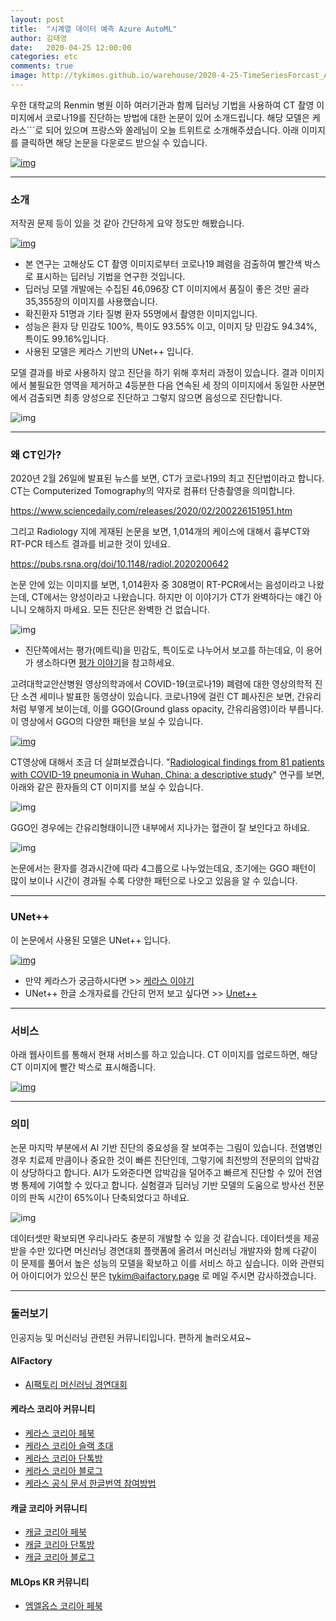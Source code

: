 ```yaml
---
layout: post
title:  "시계열 데이터 예측 Azure AutoML"
author: 김태영
date:   2020-04-25 12:00:00
categories: etc
comments: true
image: http://tykimos.github.io/warehouse/2020-4-25-TimeSeriesForcast_Azure_AutoML_title1.png
---
```


우한 대학교의 Renmin 병원 이하 여러기관과 함께 딥러닝 기법을 사용하여 CT 촬영 이미지에서 코로나19를 진단하는 방법에 대한 논문이 있어 소개드립니다. 해당 모델은 케라스```로 되어 있으며 프랑스와 쏠레님이 오늘 트위트로 소개해주셨습니다. 아래 이미지를 클릭하면 해당 논문을 다운로드 받으실 수 있습니다.

[![img](http://tykimos.github.io/warehouse/2020-4-25-TimeSeriesForcast_Azure_AutoML_1.png)](https://youtu.be/C-HVF9TkcLQ)

---
### 소개

저작권 문제 등이 있을 것 같아 간단하게 요약 정도만 해봤습니다. 


[![img](http://tykimos.github.io/warehouse/2020-4-25-TimeSeriesForcast_Azure_AutoML_title1.png)](https://docs.google.com/presentation/d/1XvdwZpkPoxjVyI3Ld7KOX9yfse2xoeoTFTEg8YmUvDE/edit?usp=sharing)



* 본 연구는 고해상도 CT 촬영 이미지로부터 코로나19 폐렴을 검출하여 빨간색 박스로 표시하는 딥러닝 기법을 연구한 것입니다.
* 딥러닝 모델 개발에는 수집된 46,096장 CT 이미지에서 품질이 좋은 것만 골라 35,355장의 이미지를 사용했습니다.
* 확진환자 51명과 기타 질병 환자 55명에서 촬영한 이미지입니다.
* 성능은 환자 당 민감도 100%, 특이도 93.55% 이고, 이미지 당 민감도 94.34%, 특이도 99.16%입니다.
* 사용된 모델은 케라스 기반의 UNet++ 입니다. 

모델 결과를 바로 사용하지 않고 진단을 하기 위해 후처리 과정이 있습니다. 결과 이미지에서 불필요한 영역을 제거하고 4등분한 다음 연속된 세 장의 이미지에서 동일한 사분면에서 검출되면 최종 양성으로 진단하고 그렇지 않으면 음성으로 진단합니다.

![img](http://tykimos.github.io/warehouse/2020-2-29-Deep_Learning_based_COVID19_Detector_title_0.png)

---
### 왜 CT인가?

2020년 2월 26일에 발표된 뉴스를 보면, CT가 코로나19의 최고 진단법이라고 합니다. CT는 Computerized Tomography의 약자로 컴퓨터 단층촬영을 의미합니다. 

https://www.sciencedaily.com/releases/2020/02/200226151951.htm

그리고 Radiology 지에 게재된 논문을 보면, 1,014개의 케이스에 대해서 흉부CT와 RT-PCR 테스트 결과를 비교한 것이 있네요.

https://pubs.rsna.org/doi/10.1148/radiol.2020200642

논문 안에 있는 이미지를 보면, 1,014환자 중 308명이 RT-PCR에서는 음성이라고 나왔는데, CT에서는 양성이라고 나왔습니다. 하지만 이 이야기가 CT가 완벽하다는 얘긴 아니니 오해하지 마세요. 모든 진단은 완벽한 건 없습니다.

![img](http://tykimos.github.io/warehouse/2020-2-29-Deep_Learning_based_COVID19_Detector_5.jpeg)

* 진단쪽에서는 평가(메트릭)을 민감도, 특이도로 나누어서 보고를 하는데요, 이 용어가 생소하다면 [평가 이야기](https://tykimos.github.io/2017/05/22/Evaluation_Talk/)을 참고하세요.

고려대학교안산병원 영상의학과에서 COVID-19(코로나19) 폐렴에 대한 영상의학적 진단 소견 세미나 발표한 동영상이 있습니다. 코로나19에 걸린 CT 폐사진은 보면, 간유리 처럼 부옇게 보이는데, 이를 GGO(Ground glass opacity, 간유리음영)이라 부릅니다. 이 영상에서 GGO의 다양한 패턴을 보실 수 있습니다.

[![img](http://tykimos.github.io/warehouse/2020-2-29-Deep_Learning_based_COVID19_Detector_6.png)](https://www.youtube.com/watch?v=nE0Zb6C-kzg)

CT영상에 대해서 조금 더 살펴보겠습니다. "[Radiological findings from 81 patients with COVID-19 pneumonia in Wuhan, China: a descriptive study](https://www.sciencedirect.com/science/article/pii/S1473309920300864)" 연구를 보면, 아래와 같은 환자들의 CT 이미지를 보실 수 있습니다.

![img](http://tykimos.github.io/warehouse/2020-2-29-Deep_Learning_based_COVID19_Detector_7.jpg)

GGO인 경우에는 간유리형태이니깐 내부에서 지나가는 혈관이 잘 보인다고 하네요.

![img](http://tykimos.github.io/warehouse/2020-2-29-Deep_Learning_based_COVID19_Detector_8.jpg)

논문에서는 환자를 경과시간에 따라 4그룹으로 나누었는데요, 초기에는 GGO 패턴이 많이 보이나 시간이 경과될 수록 다양한 패턴으로 나오고 있음을 알 수 있습니다.

---
### UNet++

이 논문에서 사용된 모델은 UNet++ 입니다. 

[![img](http://tykimos.github.io/warehouse/2020-2-29-Deep_Learning_based_COVID19_Detector_3.png)](https://arxiv.org/abs/1807.10165)

* 만약 케라스가 궁금하시다면 >> [케라스 이야기](https://tykimos.github.io/2017/01/27/Keras_Talk/)
* UNet++ 한글 소개자료를 간단히 먼저 보고 싶다면 >> [Unet++](http://machinelearningkorea.com/2019/08/24/unet/)

---
### 서비스

아래 웹사이트를 통해서 현재 서비스를 하고 있습니다. CT 이미지를 업로드하면, 해당 CT 이미지에 빨간 박스로 표시해줍니다.

[![img](http://tykimos.github.io/warehouse/2020-2-29-Deep_Learning_based_COVID19_Detector_2.png)](http://121.40.75.149/znyx-ncov/index)

---
### 의미

논문 마지막 부분에서 AI 기반 진단의 중요성을 잘 보여주는 그림이 있습니다. 전염병인 경우 치료제 만큼이나 중요한 것이 빠른 진단인데, 그렇기에 최전방의 전문의의 압박감이 상당하다고 합니다. AI가 도와준다면 압박감을 덜어주고 빠르게 진단할 수 있어 전염병 통제에 기여할 수 있다고 합니다. 실험결과 딥러닝 기반 모델의 도움으로 방사선 전문이의 판독 시간이 65%이나 단축되었다고 하네요.

![img](http://tykimos.github.io/warehouse/2020-2-29-Deep_Learning_based_COVID19_Detector_4.png)

데이터셋만 확보되면 우리나라도 충분히 개발할 수 있을 것 같습니다. 데이터셋을 제공받을 수만 있다면 머신러닝 경연대회 플랫폼에 올려서 머신러닝 개발자와 함께 다같이 이 문제를 풀어서 높은 성능의 모델을 확보하고 이를 서비스 하고 싶습니다. 이와 관련되어 아이디어가 있으신 분은 tykim@aifactory.page 로 메일 주시면 감사하겠습니다.

---
### 둘러보기

인공지능 및 머신러닝 관련된 커뮤니티입니다. 편하게 놀러오셔요~

#### AIFactory

* [AI팩토리 머신러닝 경연대회](http://aifactory.space)

#### 케라스 코리아 커뮤니티

* [케라스 코리아 페북](https://www.facebook.com/groups/KerasKorea/)
* [케라스 코리아 슬랙 초대](https://join.slack.com/t/keraskorea/shared_invite/enQtNTUzMTUxMzIyMzg4LWQ3YmQ1YTdmNTYxOTAwZTExNmFmOGM3M2QyMjIyNzYwYTY2YTY2ZjBlNDNlZDdmMTU0NGVjYzFkMWYxNzE0ZDA)
* [케라스 코리아 단톡방](https://open.kakao.com/o/g93MSBV)
* [케라스 코리아 블로그](http://keraskorea.github.io)
* [케라스 공식 문서 한글번역 참여방법](https://tykimos.github.io/2019/02/06/Contribution_of_Keras_Document_to_Korean_Translation/)

#### 캐글 코리아 커뮤니티

* [캐글 코리아 페북](https://www.facebook.com/groups/KaggleKoreaOpenGroup/)
* [캐글 코리아 단톡방](https://open.kakao.com/o/gP24T89)
* [캐글 코리아 블로그](https://kaggle-kr.tistory.com/)

#### MLOps KR 커뮤니티

* [엠엘옵스 코리아 페북](https://www.facebook.com/groups/MLOpsKR/)
